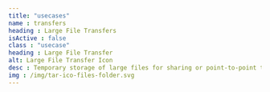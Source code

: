 ```yaml
---
title: "usecases"
name : transfers
heading : Large File Transfers
isActive : false
class : "usecase"
heading : Large File Transfer
alt: Large File Transfer Icon
desc : Temporary storage of large files for sharing or point-to-point transfers.
img : /img/tar-ico-files-folder.svg
---
```

